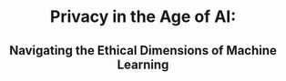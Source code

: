  # <center>Privacy in the Age of AI: </center>
## <center> Navigating the Ethical Dimensions of Machine Learning </centre>
